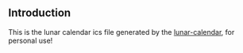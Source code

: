 ## Introduction

This is the lunar calendar ics file generated by the [lunar-calendar](https://github.com/infinet/lunar-calendar), for personal use!
